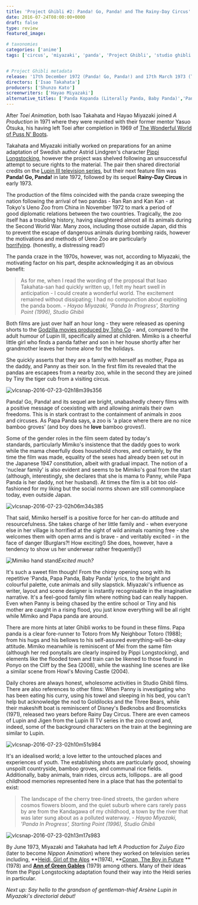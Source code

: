 ```yaml
---
title: 'Project Ghibli #2: Panda! Go, Panda! and The Rainy-Day Circus'
date: 2016-07-24T08:00:00+0000
draft: false
type: review
featured_image:

# taxonomies
categories: ['anime']
tags: ['circus', 'miyazaki', 'panda', 'Project Ghibli', 'studio ghibli', 'takahata', 'zoo']


# Project Ghibli metadata
release: '17th December 1972 (Panda! Go, Panda!) and 17th March 1973 (The ainy-Day Circus)'
directors: ['Isao Takahata']
producers: ['Shunzo Kato']
screenwriters: ['Hayao Miyazaki']
alternative_titles: ['Panda Kopanda (Literally Panda, Baby Panda)','Panda Kopanda and The Rainy-Day Circus']
---
```

After _Toei Animation_, both Isao Takahata and Hayao Miyazaki joined _A Production_ in 1971 where they were reunited with their former mentor Yasuo Ōtsuka, his having left Toei after completion in 1969 of [The Wonderful World of Puss N' Boots](https://en.wikipedia.org/wiki/The_Wonderful_World_of_Puss_%27n_Boots).

Takahata and Miyazaki initially worked on preparations for an anime adaptation of Swedish author Astrid Lindgren's character [Pippi Longstocking](http://www.goodreads.com/book/show/19302.Pippi_Longstocking), however the project was shelved following an unsuccessful attempt to secure rights to the material. The pair then shared directorial credits on the [Lupin III television series](https://en.wikipedia.org/wiki/List_of_Lupin_The_Third_Part_I_episodes), but their next feature film was **Panda! Go, Panda!** in late 1972, followed by its sequel **Rainy-Day Circus** in early 1973.

The production of the films coincided with the panda craze sweeping the nation following the arrival of two pandas - Ran Ran and Kan Kan - at Tokyo's Ueno Zoo from China in November 1972 to mark a period of good diplomatic relations between the two countries. Tragically, the zoo itself has a troubling history, having slaughtered almost all its animals during the Second World War. Many zoos, including those outside Japan, did this to prevent the escape of dangerous animals during bombing raids, however the motivations and methods of Ueno Zoo are particularly [horrifying](http://apjjf.org/-Frederick-S.-Litten/3225/article.html). (honestly, a distressing read!)

The panda craze in the 1970s, however, was not, according to Miyazaki, the motivating factor on his part, despite acknowledging it as an obvious benefit:

> As for me, when I read the wording of the proposal that Isao Takahata-san had quickly written up, I felt my heart swell in anticipation - I could create a wonderful world. The excitement remained without dissipating; I had no compunction about exploiting the panda boom. - _Hayao Miyazaki, 'Panda In Progress', Starting Point (1996), Studio Ghibli_

Both films are just over half an hour long - they were released as opening shorts to the [Godzilla movies produced by Toho Co](https://en.wikipedia.org/wiki/Godzilla_(franchise)#Toho_productions) - and, compared to the adult humour of Lupin III, specifically aimed at children. Mimiko is a cheerful little girl who finds a panda father and son in her house shortly after her grandmother leaves her home alone for the holidays.

She quickly asserts that they are a family with herself as mother, Papa as the daddy, and Panny as their son. In the first film its revealed that the pandas are escapees from a nearby zoo, while in the second they are joined by Tiny the tiger cub from a visiting circus.

![vlcsnap-2016-07-23-02h18m39s356](https://straydogstrut7.files.wordpress.com/2016/07/vlcsnap-2016-07-23-02h18m39s356.png)

Panda! Go, Panda! and its sequel are bright, unabashedly cheery films with a positive message of coexisting with and allowing animals their own freedoms. This is in stark contrast to the containment of animals in zoos and circuses. As Papa Panda says, a zoo is 'a place where there are no nice bamboo groves' (and boy does he **love** bamboo groves!).

Some of the gender roles in the film seem dated by today's standards, particularly Mimiko's insistence that the daddy goes to work while the mama cheerfully does household chores, and certainly, by the time the film was made, equality of the sexes had already been set out in the Japanese 1947 constitution, albeit with gradual impact. The notion of a 'nuclear family' is also evident and seems to be Mimiko's goal from the start (although, interestingly, she declares that she is mama to Panny, while Papa Panda is her daddy, not her husband). At times the film is a bit too old-fashioned for my liking but the social norms shown are still commonplace today, even outside Japan.

![vlcsnap-2016-07-23-02h06m34s385](https://straydogstrut7.files.wordpress.com/2016/07/vlcsnap-2016-07-23-02h06m34s385.png)

That said, Mimiko herself is a positive force for her can-do attitude and resourcefulness. She takes charge of her little family and - when everyone else in her village is horrified at the sight of wild animals roaming free - she welcomes them with open arms and is brave - and veritably excited - in the face of danger (Burglars?! How exciting!) She does, however, have a tendency to show us her underwear rather frequently(!)

![Mimiko hand stand](https://straydogstrut7.files.wordpress.com/2016/07/vlcsnap-2016-07-23-02h09m33s199.png)*Excited much?*

It's such a sweet film though! From the chirpy opening song with its repetitive 'Panda, Papa Panda, Baby Panda' lyrics, to the bright and colourful palette, cute animals and silly slapstick. Miyazaki's influence as writer, layout and scene designer is instantly recognisable in the imaginative narrative. It's a feel-good family film where nothing bad can really happen. Even when Panny is being chased by the entire school or Tiny and his mother are caught in a rising flood, you just know everything will be all right while Mimiko and Papa panda are around.

There are more hints at later Ghibli works to be found in these films. Papa panda is a clear fore-runner to Totoro from My Neighbour Totoro (1988); from his hugs and his bellows to his self-assured everything-will-be-okay attitude. Mimiko meanwhile is reminiscent of Mei from the same film (although her red ponytails are clearly inspired by Pippi Longstocking), and elements like the flooded town and train can be likened to those found in Ponyo on the Cliff by the Sea (2008), while the washing line scenes are like a similar scene from Howl's Moving Castle (2004).

Daily chores are always honest, wholesome activities in Studio Ghibli films. There are also references to other films: When Panny is investigating who has been eating his curry, using his towel and sleeping in his bed, you can't help but acknowledge the nod to Goldilocks and the Three Bears, while their makeshift boat is reminiscent of Disney's Bedknobs and Broomsticks (1971), released two years before Rainy Day Circus. There are even cameos of Lupin and Jigen from the Lupin III TV series in the zoo crowd and, indeed, some of the background characters on the train at the beginning are similar to Lupin.

![vlcsnap-2016-07-23-02h10m51s984](https://straydogstrut7.files.wordpress.com/2016/07/vlcsnap-2016-07-23-02h10m51s984.png)

It's an idealised world; a love letter to the untouched places and experiences of youth. The establishing shots are particularly good, showing unspoilt countryside, bamboo groves, and communal rice fields. Additionally, baby animals, train rides, circus acts, lollipops.. are all good childhood memories represented here in a place that has the potential to exist:

> The landscape of the cherry tree-lined streets, the garden where cosmos flowers bloom, and the quiet suburb where cars rarely pass by are from the Kandagawa of my childhood, a town by the river that was later sung about as a polluted waterway. - _Hayao Miyazaki, 'Panda In Progress', Starting Point (1996), Studio Ghibli_

![vlcsnap-2016-07-23-02h13m17s983](https://straydogstrut7.files.wordpress.com/2016/07/vlcsnap-2016-07-23-02h13m17s983.png)

By June 1973, Miyazaki and Takahata had left _A Production_ for _Zuiyo Eizo_ (later to become _Nippon Animation_) where they worked on television series including, **[Heidi, Girl of the Alps](https://en.wikipedia.org/wiki/Heidi,_Girl_of_the_Alps) **(1974), **[Conan, The Boy in Future](https://en.wikipedia.org/wiki/Future_Boy_Conan) **(1978) and **[Ann of Green Gables](https://en.wikipedia.org/wiki/Anne_of_Green_Gables_(anime))** (1979) among others. Many of their ideas from the Pippi Longstocking adaptation found their way into the Heidi series in particular.

_Next up: Say hello to the grandson of gentleman-thief Arsène Lupin in Miyazaki's directorial debut!_